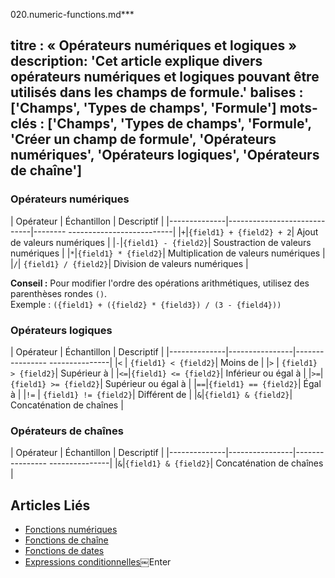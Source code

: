 020.numeric-functions.md***

titre : « Opérateurs numériques et logiques »
description: 'Cet article explique divers opérateurs numériques et logiques pouvant être utilisés dans les champs de formule.'
balises : \['Champs', 'Types de champs', 'Formule']
mots-clés : \['Champs', 'Types de champs', 'Formule', 'Créer un champ de formule', 'Opérateurs numériques', 'Opérateurs logiques', 'Opérateurs de chaîne']
----------------------------------------------------------------------------------------------------------------------------------------------------------

### Opérateurs numériques

| Opérateur | Échantillon | Descriptif |
|--------------|-----------------------------|-------- --------------------------|
|`+`|`{field1} + {field2} + 2`| Ajout de valeurs numériques |
|`-`|`{field1} - {field2}`| Soustraction de valeurs numériques |
|`*`|`{field1} * {field2}`| Multiplication de valeurs numériques |
|`/`| `{field1} / {field2}`| Division de valeurs numériques |

**Conseil :** Pour modifier l'ordre des opérations arithmétiques, utilisez des parenthèses rondes `()`.\
Exemple : `({field1} + ({field2} * {field3}) / (3 - {field4}))`

### Opérateurs logiques

| Opérateur | Échantillon | Descriptif |
|--------------|----------------|---------------- ---------------|
|`<`      | `{field1} < {field2}`| Moins de |
|`>`      | `{field1} > {field2}`| Supérieur à |
|`<=`|`{field1} <= {field2}`| Inférieur ou égal à |
|`>=`|`{field1} >= {field2}`| Supérieur ou égal à |
|`==`|`{field1} == {field2}`| Égal à |
|`!=`     | `{field1} != {field2}`| Différent de |
|`&`|`{field1} & {field2}`| Concaténation de chaînes |

### Opérateurs de chaînes

| Opérateur | Échantillon | Descriptif |
|--------------|----------------|---------------- ---------------|
|`&`|`{field1} & {field2}`| Concaténation de chaînes |

## Articles Liés

* [Fonctions numériques](020.numeric-functions.md)
* [Fonctions de chaîne](030.string-functions.md)
* [Fonctions de dates](040.date-functions.md)
* [Expressions conditionnelles](050.conditional-expressions.md)￼Enter
